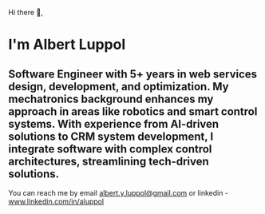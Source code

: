 Hi there 👋,
# I'm Albert Luppol

Software Engineer with 5+ years in web services design, development, and optimization. My mechatronics background enhances my approach in areas like robotics and smart control systems. With experience from AI-driven solutions to CRM system development, I integrate software with complex control architectures, streamlining tech-driven solutions. 
---

You can reach me by email albert.y.luppol@gmail.com or linkedin - www.linkedin.com/in/aluppol
